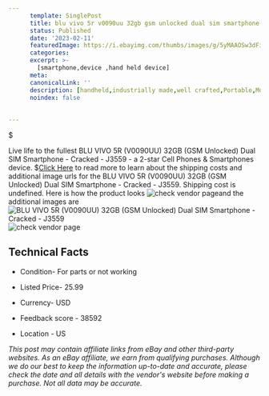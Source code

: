 ```yaml
---
      template: SinglePost
      title: blu vivo 5r v0090uu 32gb gsm unlocked dual sim smartphone cracked j3559
      status: Published
      date: '2023-02-11'
      featuredImage: https://i.ebayimg.com/thumbs/images/g/5yMAAOSw3dFi6WVr/s-l225.jpg
      categories: 
      excerpt: >-
        [smartphone,device ,hand held device]
      meta:
      canonicalLink: ''
      description: [handheld,industrially made,well crafted,Portable,Mobile,Compact,Convenient,Lightweight,Maneuverable,Man-portable,Miniature,Carriable,Hand-held,Light,Holdable,Transportable,Mobile device,Pocket-sized,On-the-go,Wireless,Cordless,Compact size,Convenient size, smartphone,device ,hand held device]
      noindex: false
      
        
---
```

$

Live life to the fullest BLU VIVO 5R (V0090UU) 32GB (GSM Unlocked) Dual SIM Smartphone - Cracked - J3559 - a 2-star Cell Phones & Smartphones device.
$[Click Here](https://www.ebay.com/itm/134188687704?hash=item1f3e44e158%3Ag%3A5yMAAOSw3dFi6WVr&mkevt=1&mkcid=1&mkrid=711-53200-19255-0&campid=%253CePNCampaignId%253E&customid=%253CreferenceId%253E&toolid=10049) to read more to learn about the shipping costs and additional image urls for the BLU VIVO 5R (V0090UU) 32GB (GSM Unlocked) Dual SIM Smartphone - Cracked - J3559. Shipping cost is undefined. Here is how the product looks ![check vendor page](https://i.ebayimg.com/thumbs/images/g/5yMAAOSw3dFi6WVr/s-l225.jpg)and the additional images are![BLU VIVO 5R (V0090UU) 32GB (GSM Unlocked) Dual SIM Smartphone - Cracked - J3559](https://i.ebayimg.com/images/g/5yMAAOSw3dFi6WVr/s-l1600.jpg)![check vendor page](https://origin-galleryplus.ebayimg.com/ws/web/134188687704_2_0_1/225x225.jpg,https://origin-galleryplus.ebayimg.com/ws/web/134188687704_3_0_1/225x225.jpg,https://origin-galleryplus.ebayimg.com/ws/web/134188687704_4_0_1/225x225.jpg,https://origin-galleryplus.ebayimg.com/ws/web/134188687704_5_0_1/225x225.jpg,https://origin-galleryplus.ebayimg.com/ws/web/134188687704_6_0_1/225x225.jpg,https://origin-galleryplus.ebayimg.com/ws/web/134188687704_7_0_1/225x225.jpg,https://origin-galleryplus.ebayimg.com/ws/web/134188687704_8_0_1/225x225.jpg)



 ## Technical Facts 



     
      

 - Condition- For parts or not working 


      

 - Listed Price- 25.99 


      

 - Currency- USD 


      

 - Feedback score - 38592 


      

 - Location - US 


      
      

 *_This post may contain affiliate links from eBay and other third-party websites. As an eBay affiliate, we earn from qualifying purchases. Although we do our best to keep the information up-to-date and accurate, please check the date and all details with the vendor's website before making a purchase. Not all data may be accurate._*






